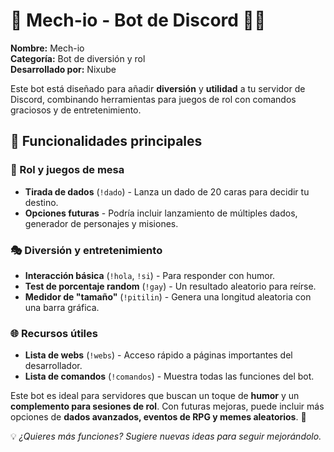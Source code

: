 # 🤖 Mech-io - Bot de Discord 🎲✨

**Nombre:** Mech-io  
**Categoría:** Bot de diversión y rol  
**Desarrollado por:** Nixube  

Este bot está diseñado para añadir **diversión** y **utilidad** a tu servidor de Discord, combinando herramientas para juegos de rol con comandos graciosos y de entretenimiento.  

## 🔹 Funcionalidades principales  

### 🎲 Rol y juegos de mesa  
- **Tirada de dados** (`!dado`) - Lanza un dado de 20 caras para decidir tu destino.  
- **Opciones futuras** - Podría incluir lanzamiento de múltiples dados, generador de personajes y misiones.  

### 🎭 Diversión y entretenimiento  
- **Interacción básica** (`!hola`, `!si`) - Para responder con humor.  
- **Test de porcentaje random** (`!gay`) - Un resultado aleatorio para reírse.  
- **Medidor de "tamaño"** (`!pitilin`) - Genera una longitud aleatoria con una barra gráfica.  

### 🌐 Recursos útiles  
- **Lista de webs** (`!webs`) - Acceso rápido a páginas importantes del desarrollador.  
- **Lista de comandos** (`!comandos`) - Muestra todas las funciones del bot.  

Este bot es ideal para servidores que buscan un toque de **humor** y un **complemento para sesiones de rol**. Con futuras mejoras, puede incluir más opciones de **dados avanzados, eventos de RPG y memes aleatorios**. 🚀  

💡 *¿Quieres más funciones? Sugiere nuevas ideas para seguir mejorándolo.*  
